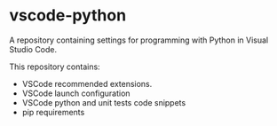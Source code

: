 # vscode-python

A repository containing settings for programming with Python in Visual Studio Code.

This repository contains:

* VSCode recommended extensions.
* VSCode launch configuration
* VSCode python and unit tests code snippets
* pip requirements